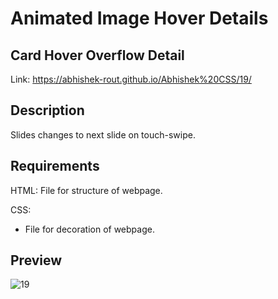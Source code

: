 # Animated Image Hover Details

## Card Hover Overflow Detail 

Link: https://abhishek-rout.github.io/Abhishek%20CSS/19/

## Description
Slides changes to next slide on touch-swipe.

## Requirements
HTML: File for structure of webpage.

CSS:
- File for decoration of webpage.

## Preview

![19](https://user-images.githubusercontent.com/64718836/92392463-f12f6100-f13b-11ea-9d6c-0cc00e12d1a6.PNG)
